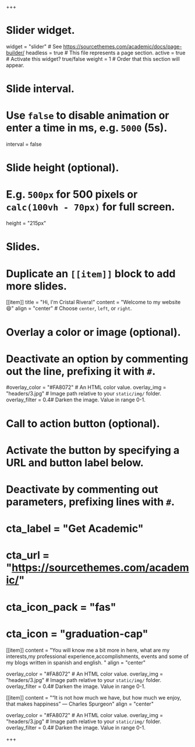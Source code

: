 +++
# Slider widget.
widget = "slider"  # See https://sourcethemes.com/academic/docs/page-builder/
headless = true  # This file represents a page section.
active = true  # Activate this widget? true/false
weight = 1  # Order that this section will appear.

# Slide interval.
# Use `false` to disable animation or enter a time in ms, e.g. `5000` (5s).
interval = false

# Slide height (optional).
# E.g. `500px` for 500 pixels or `calc(100vh - 70px)` for full screen.
height = "215px"

# Slides.
# Duplicate an `[[item]]` block to add more slides.
[[item]]
  title = "Hi, I'm Cristal Rivera!"
  content = "Welcome to my website :smile:"
  align = "center"  # Choose `center`, `left`, or `right`.
  

  # Overlay a color or image (optional).
  #   Deactivate an option by commenting out the line, prefixing it with `#`.
  #overlay_color = "#FA8072"  # An HTML color value.
  overlay_img = "headers/3.jpg"  # Image path relative to your `static/img/` folder.
  overlay_filter = 0.4# Darken the image. Value in range 0-1.

  # Call to action button (optional).
  #   Activate the button by specifying a URL and button label below.
  #   Deactivate by commenting out parameters, prefixing lines with `#`.
  # cta_label = "Get Academic"
  # cta_url = "https://sourcethemes.com/academic/"
  # cta_icon_pack = "fas"
  # cta_icon = "graduation-cap"


[[item]]
  content = "You will know me a bit more in here, what are my interests,my professional experience,accomplishments, events and some of my blogs written in spanish and english. "
  align = "center"

  overlay_color = "#FA8072"  # An HTML color value.
  overlay_img = "headers/3.jpg"  # Image path relative to your `static/img/` folder.
  overlay_filter = 0.4# Darken the image. Value in range 0-1.

[[item]]
 content = "“It is not how much we have, but how much we enjoy, that makes happiness” ― Charles Spurgeon"
  align = "center"

  overlay_color = "#FA8072"  # An HTML color value.
  overlay_img = "headers/3.jpg"  # Image path relative to your `static/img/` folder.
  overlay_filter = 0.4# Darken the image. Value in range 0-1.


+++
